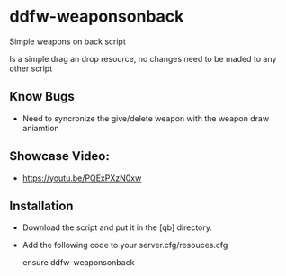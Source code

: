 # ddfw-weaponsonback
Simple weapons on back script

Is a simple drag an drop resource, no changes need to be maded to any other script

## Know Bugs

- Need to syncronize the give/delete weapon with the weapon draw aniamtion

## Showcase Video:

- https://youtu.be/PQExPXzN0xw

## Installation

- Download the script and put it in the [qb] directory.

- Add the following code to your server.cfg/resouces.cfg

	ensure ddfw-weaponsonback
